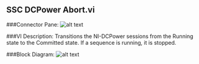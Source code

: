 ## **SSC DCPower Abort.vi**
###Connector Pane:
![alt text](/DCPower/SSC%20DCPower/Control/SSC%20DCPower%20Abort.vic.png "SSC DCPower Abort.vi connector pane")

###VI Description:
Transitions the NI-DCPower sessions from the Running state to the Committed state. If a sequence is running, it is stopped.

###Block Diagram:
![alt text](/DCPower/SSC%20DCPower/Control/SSC%20DCPower%20Abort.vid.png "SSC DCPower Abort.vi block diagram")
